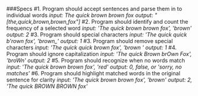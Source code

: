 ###Specs
#1. Program should accept sentences and parse them in to individual words
    *input: The quick brown brown fox*
    *output: "[the,quick,brown,brown,fox"]*
#2. Program should identify and count the frequency of a selected word
    *input: 'The quick brown brown fox', 'brown'*
    *output: 2*
#3. Program should special characters
    *input: 'The quick quick b'rown fox', 'brown_'*
    *output: 1*
#3. Program should remove special characters
    *input: 'The quick quick brown fox', 'brown '*
    *output: 1*
#4. Program should ignore capitalization
    *input: 'The quick Brown brOwn Fox', 'broWn'*
    *output: 2*
#5. Program should recognize when no words match
    *input: 'The quick brown brown fox', 'red'*
    *output: 0, false, or 'sorry, no matches'*
#6. Program should highlight matched words in the original sentence for clarity
    *input: 'The quick brown brown fox', 'brown'*
    *output: 2, 'The quick BROWN BROWN fox'*
